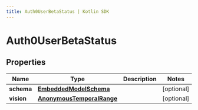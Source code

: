 ```yaml
---
title: Auth0UserBetaStatus | Kotlin SDK
---
```




# Auth0UserBetaStatus

## Properties
Name | Type | Description | Notes
------------ | ------------- | ------------- | -------------
**schema** | [**EmbeddedModelSchema**](EmbeddedModelSchema) |  |  [optional]
**vision** | [**AnonymousTemporalRange**](AnonymousTemporalRange) |  |  [optional]




